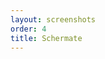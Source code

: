 ```yaml
---
layout: screenshots
order: 4
title: Schermate
---
```

  <a href="/resources/gespeaker/archive/latest/italian/main.png"
    data-caption="Finestra principale a dimensione intera"></a>
  <a href="/resources/gespeaker/archive/latest/italian/reduced.png"
    data-caption="Finestra principale a dimensione ridotta"></a>
  <a href="/resources/gespeaker/archive/latest/italian/preferences.png"
    data-caption="Finestra delle preferenze"></a>
  <a href="/resources/gespeaker/archive/latest/italian/mbrola.png"
    data-caption="Finestra delle preferenze per MBROLA"></a>
  <a href="/resources/gespeaker/archive/latest/italian/plugins.png"
    data-caption="Finestra delle preferenze per plugin"></a>
  <a href="/resources/gespeaker/archive/latest/italian/about.png"
    data-caption="Finestra delle informazioni"></a>
